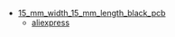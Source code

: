 * [15_mm_width_15_mm_length_black_pcb](15_mm_width_15_mm_length_black_pcb)
  * [aliexpress](15_mm_width_15_mm_length_black_pcb/aliexpress)
